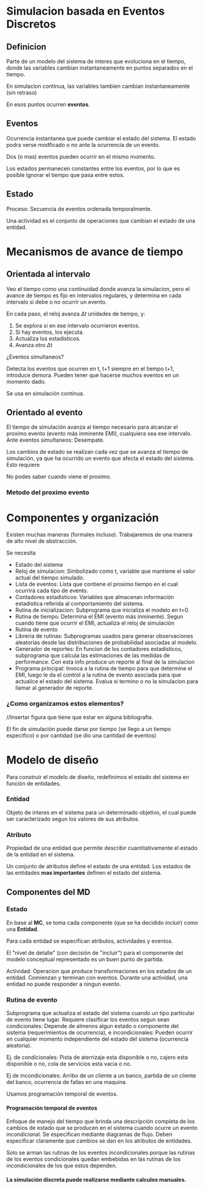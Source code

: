 # Simulacion basada en Eventos Discretos

## Definicion
Parte de un modelo del sistema de interes que evoluciona en el tiempo, donde las variables cambian instantaneamente en puntos separados en el tiempo.

En simulacion continua, las variables tambien cambian instantaneamente (sin retraso)

En esos puntos ocurren **eventos**.

## Eventos
Ocurrencia instantanea que puede cambiar el estado del sistema. El estado podra verse modficado o no ante la ocurrencia de un evento.

Dos (o mas) eventos pueden ocurrir en el mismo momento.

Los estados permanecen constantes entre los eventos, por lo que es posible ignorar el tiempo que pasa entre estos.

## Estado

Proceso: Secuencia de eventos ordenada temporalmente.

Una actividad es el conjunto de operaciones que cambian el estado de una entidad.

# Mecanismos de avance de tiempo
## Orientada al intervalo
Veo el tiempo como una continuidad donde avanza la simulacion, pero el avance de tiempo es fijo en intervalos regulares, y determina en cada intervalo si debe o no ocurrir un evento.

En cada paso, el reloj avanza $\Delta t$ unidades de tiempo, y:
1. Se explora si en ese intervalo ocurrieron eventos.
2. Si hay eventos, los ejecuta.
3. Actualiza los estadisticos.
4. Avanza otro $\Delta t$

¿Eventos simultaneos?

Detecta los eventos que ocurren en t, t+1 siempre en el tiempo t+1, introduce demora.
Pueden tener que hacerse muchos eventos en un momento dado.

Se usa en simulación continua.


## Orientado al evento
El tiempo de simulación avanza al tiempo necesario para alcanzar el proximo evento (evento más inminente EMI), cualquiera sea ese intervalo. Ante eventos simultaneos: Desempate.

Los cambios de estado se realizan cada vez que se avanza el tiempo de simulación, ya que ha ocurrido un evento que afecta el estado del sistema. Esto requiere 

No podes saber cuando viene el proximo.



### Metodo del proximo evento

# Componentes y organización
Existen muchas maneras (formales incluso). Trabajaremos de una manera de alto nivel de abstracción.

Se necesita
- Estado del sistema
- Reloj de simulacion: Simbolizado como t, variable que mantiene el valor actual del tiempo simulado.
- Lista de eventos: Lista que contiene el proximo tiempo en el cual ocurrirá cada tipo de evento.
- Contadores estadisticos: Variables que almacenan información estadistica referida al comportamiento del sistema.
- Rutina de inicializacion: Subprograma que inicializa el modelo en t=0.
- Rutina de tiempo: Determina el EMI (evento más inminente). Segun cuando tiene que ocurrir el EMI, actualiza el reloj de simulación
- Rutina de evento
- Libreria de rutinas: Subprogramas usados para generar observaciones aleatorias desde las distribuciones de probabilidad asociadas al modelo.
- Generador de reportes: En funcion de los contadores estadisticos, subprograma que calcula las estimaciones de las medidas de performance. Con esta info produce un reporte al final de la simulacion
- Programa principal: Invoca a la rutina de tiempo para que determine el EMI, luego le da el control a la rutina de evento asociada para que actualice el estado del sistema. Evalua si termino o no la simulacion para llamar al generador de reporte.

### ¿Como organizamos estos elementos?

//Insertar figura que tiene que estar en alguna bibliografia.

El fin de simulación puede darse por tiempo (se llego a un tiempo especifico) o por cantidad (se dio una cantidad de eventos)

# Modelo de diseño

Para construir el modelo de diseño, redefinimos el estado del sistema en función de entidades.

### Entidad
Objeto de interes en el sistema para un determinado objetivo, el cual puede ser caracterizado segun los valores de sus atributos.

### Atributo
Propiedad de una entidad que permite describir cuantitativamente el estado de la entidad en el sistema.

Un conjunto de atributos define el estado de una entidad. Los estados de las entidades **mas importantes** definen el estado del sistema.

## Componentes del MD

### Estado
En base al **MC**, se toma cada componente (que se ha decidido *incluir*) como una **Entidad**.

Para cada entidad se especifican atributos, actividades y eventos.

El "nivel de detalle" (con decisión de "incluir") para el componente del modelo conceptual representado es un buen punto de partida.

Actividad: Operacion que produce transformaciones en los estados de un entidad. Comienzan y terminan con eventos. Durante una actividad, una entidad no puede responder a ningun evento.

### Rutina de evento
Subprograma que actualiza el estado del sistema cuando un tipo particular de evento tiene lugar. Requiere clasificar los eventos segun sean condicionales: Depende de almenos algun estado o componente del sistema (requerimientos de ocurrencia), e incondicionales: Pueden ocurrir en cualquier momento independiente del estado del sistema (ocurrencia aleatoria).

Ej. de condicionales: Pista de aterrizaje esta disponible o no, cajero esta disponible o no, cola de servicios esta vacia o no.

Ej de incondicionales: Arribo de un cliente a un banco, partida de un cliente del banco, ocurrencia de fallas en una maquina.

Usamos programación temporal de eventos.

#### Programación temporal de eventos

Enfoque de manejo del tiempo que brinda una descripción completa de los cambios de estado que se producen en el sistema cuando ocurre un evento incondicional. Se especifican mediante diagramas de flujo. Deben especificar claramente que cambios se dan en los atributos de entidades.

Solo se arman las rutinas de los eventos incondicionales porque las rutinas de los eventos condicionales quedan embebidas en las rutinas de los incondicionales de los que estos dependen.

#### La simulación discreta puede realizarse mediante calculos manuales.